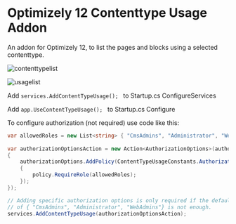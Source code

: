 # Optimizely 12 Contenttype Usage Addon

An addon for Optimizely 12, to list the pages and blocks using a selected contenttype.

![contenttypelist](https://github.com/user-attachments/assets/64087b86-a7ac-45c4-b9a3-665aebbbaebe)

![usagelist](https://github.com/user-attachments/assets/a029cc1a-1ad1-4826-816f-a8bd64628a17)

Add 
```services.AddContentTypeUsage(); ``` 
to Startup.cs ConfigureServices

Add 
```app.UseContentTypeUsage(); ``` 
to Startup.cs Configure

To configure authorization (not required) use code like this:

```cs
var allowedRoles = new List<string> { "CmsAdmins", "Administrator", "WebAdmins", "WebEditors" };
        
var authorizationOptionsAction = new Action<AuthorizationOptions>(authorizationOptions =>
{
    authorizationOptions.AddPolicy(ContentTypeUsageConstants.AuthorizationPolicy, policy =>
    {
        policy.RequireRole(allowedRoles);
    });
});

// Adding specific authorization options is only required if the default
// of { "CmsAdmins", "Administrator", "WebAdmins"} is not enough.
services.AddContentTypeUsage(authorizationOptionsAction);

```
